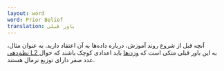 ```yaml
---
layout: word
word: Prior Belief
translation: باور قبلی
---
```


آنچه قبل از شروع روند آموزش، درباره داده‌ها به آن اعتقاد دارید. به عنوان مثال، [نظم‌دهی L2 ](/L/l2_regularization)به این باور قبلی متکی است که [وزن‌ها](s/W/weight) باید اعدادی کوچک باشند که حوال عدد صفر دارای توزیع نرمال هستند.

